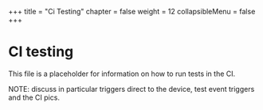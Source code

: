 +++
title = "Ci Testing"
chapter = false
weight = 12
collapsibleMenu = false
+++

# CI testing

This file is a placeholder for information on how to run tests in the CI.

NOTE: discuss in particular triggers direct to the device, test event triggers
and the CI pics.
